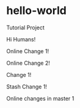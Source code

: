 # hello-world
Tutorial Project

Hi Humans!

Online Change 1!

Online Change 2!

Change 1!

Stash Change 1!

Online changes in master 1
